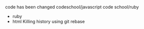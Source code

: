 code has been changed
codeschool/javascript
code school/ruby
* ruby
* html
Killing history using git rebase